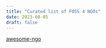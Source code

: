 ```yaml
---
title: "Curated list of FOSS 4 NGOs"
date: 2023-08-05
draft: false
---
```


[awesome-ngo](https://github.com/thiras/awesome-ngo)